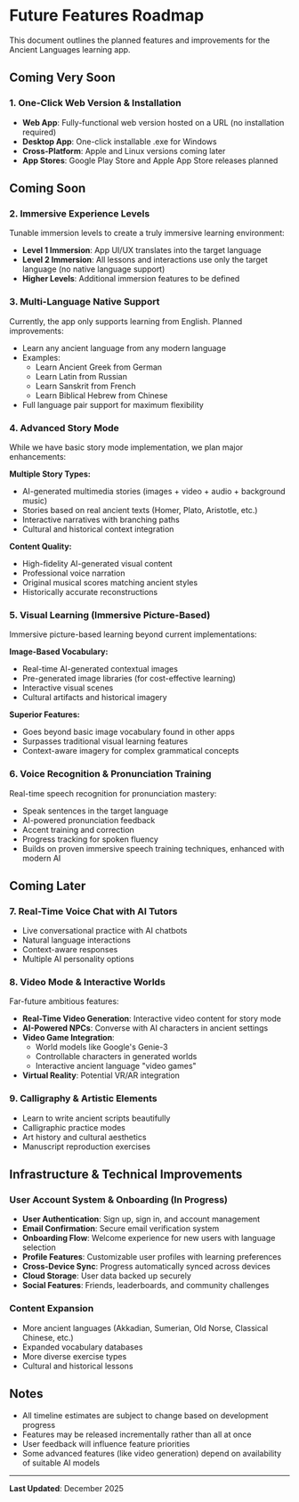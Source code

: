# Future Features Roadmap

This document outlines the planned features and improvements for the Ancient Languages learning app.

## Coming Very Soon

### 1. One-Click Web Version & Installation
- **Web App**: Fully-functional web version hosted on a URL (no installation required)
- **Desktop App**: One-click installable .exe for Windows
- **Cross-Platform**: Apple and Linux versions coming later
- **App Stores**: Google Play Store and Apple App Store releases planned

## Coming Soon

### 2. Immersive Experience Levels
Tunable immersion levels to create a truly immersive learning environment:

- **Level 1 Immersion**: App UI/UX translates into the target language
- **Level 2 Immersion**: All lessons and interactions use only the target language (no native language support)
- **Higher Levels**: Additional immersion features to be defined

### 3. Multi-Language Native Support
Currently, the app only supports learning from English. Planned improvements:

- Learn any ancient language from any modern language
- Examples:
  - Learn Ancient Greek from German
  - Learn Latin from Russian
  - Learn Sanskrit from French
  - Learn Biblical Hebrew from Chinese
- Full language pair support for maximum flexibility

### 4. Advanced Story Mode
While we have basic story mode implementation, we plan major enhancements:

**Multiple Story Types:**
- AI-generated multimedia stories (images + video + audio + background music)
- Stories based on real ancient texts (Homer, Plato, Aristotle, etc.)
- Interactive narratives with branching paths
- Cultural and historical context integration

**Content Quality:**
- High-fidelity AI-generated visual content
- Professional voice narration
- Original musical scores matching ancient styles
- Historically accurate reconstructions

### 5. Visual Learning (Immersive Picture-Based)
Immersive picture-based learning beyond current implementations:

**Image-Based Vocabulary:**
- Real-time AI-generated contextual images
- Pre-generated image libraries (for cost-effective learning)
- Interactive visual scenes
- Cultural artifacts and historical imagery

**Superior Features:**
- Goes beyond basic image vocabulary found in other apps
- Surpasses traditional visual learning features
- Context-aware imagery for complex grammatical concepts

### 6. Voice Recognition & Pronunciation Training
Real-time speech recognition for pronunciation mastery:

- Speak sentences in the target language
- AI-powered pronunciation feedback
- Accent training and correction
- Progress tracking for spoken fluency
- Builds on proven immersive speech training techniques, enhanced with modern AI

## Coming Later

### 7. Real-Time Voice Chat with AI Tutors
- Live conversational practice with AI chatbots
- Natural language interactions
- Context-aware responses
- Multiple AI personality options

### 8. Video Mode & Interactive Worlds
Far-future ambitious features:

- **Real-Time Video Generation**: Interactive video content for story mode
- **AI-Powered NPCs**: Converse with AI characters in ancient settings
- **Video Game Integration**:
  - World models like Google's Genie-3
  - Controllable characters in generated worlds
  - Interactive ancient language "video games"
- **Virtual Reality**: Potential VR/AR integration

### 9. Calligraphy & Artistic Elements
- Learn to write ancient scripts beautifully
- Calligraphic practice modes
- Art history and cultural aesthetics
- Manuscript reproduction exercises

## Infrastructure & Technical Improvements

### User Account System & Onboarding (In Progress)
- **User Authentication**: Sign up, sign in, and account management
- **Email Confirmation**: Secure email verification system
- **Onboarding Flow**: Welcome experience for new users with language selection
- **Profile Features**: Customizable user profiles with learning preferences
- **Cross-Device Sync**: Progress automatically synced across devices
- **Cloud Storage**: User data backed up securely
- **Social Features**: Friends, leaderboards, and community challenges

### Content Expansion
- More ancient languages (Akkadian, Sumerian, Old Norse, Classical Chinese, etc.)
- Expanded vocabulary databases
- More diverse exercise types
- Cultural and historical lessons

## Notes

- All timeline estimates are subject to change based on development progress
- Features may be released incrementally rather than all at once
- User feedback will influence feature priorities
- Some advanced features (like video generation) depend on availability of suitable AI models

---

**Last Updated**: December 2025

